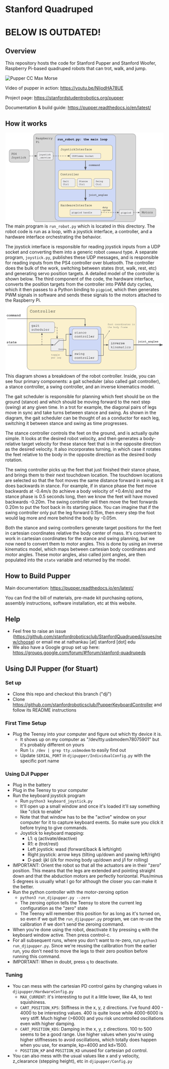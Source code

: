 # Stanford Quadruped

# BELOW IS OUTDATED!

## Overview
This repository hosts the code for Stanford Pupper and Stanford Woofer, Raspberry Pi-based quadruped robots that can trot, walk, and jump. 

![Pupper CC Max Morse](https://live.staticflickr.com/65535/49614690753_78edca83bc_4k.jpg)

Video of pupper in action: https://youtu.be/NIjodHA78UE

Project page: https://stanfordstudentrobotics.org/pupper

Documentation & build guide: https://pupper.readthedocs.io/en/latest/

## How it works
![Overview diagram](imgs/diagram1.jpg)
The main program is ```run_robot.py``` which is located in this directory. The robot code is run as a loop, with a joystick interface, a controller, and a hardware interface orchestrating the behavior. 

The joystick interface is responsible for reading joystick inputs from a UDP socket and converting them into a generic robot ```command``` type. A separate program, ```joystick.py```, publishes these UDP messages, and is responsible for reading inputs from the PS4 controller over bluetooth. The controller does the bulk of the work, switching between states (trot, walk, rest, etc) and generating servo position targets. A detailed model of the controller is shown below. The third component of the code, the hardware interface, converts the position targets from the controller into PWM duty cycles, which it then passes to a Python binding to ```pigpiod```, which then generates PWM signals in software and sends these signals to the motors attached to the Raspberry Pi.
![Controller diagram](imgs/diagram2.jpg)
This diagram shows a breakdown of the robot controller. Inside, you can see four primary components: a gait scheduler (also called gait controller), a stance controller, a swing controller, and an inverse kinematics model. 

The gait scheduler is responsible for planning which feet should be on the ground (stance) and which should be moving forward to the next step (swing) at any given time. In a trot for example, the diagonal pairs of legs move in sync and take turns between stance and swing. As shown in the diagram, the gait scheduler can be thought of as a conductor for each leg, switching it between stance and swing as time progresses. 

The stance controller controls the feet on the ground, and is actually quite simple. It looks at the desired robot velocity, and then generates a body-relative target velocity for these stance feet that is in the opposite direction as the desired velocity. It also incorporates turning, in which case it rotates the feet relative to the body in the opposite direction as the desired body rotation. 

The swing controller picks up the feet that just finished their stance phase, and brings them to their next touchdown location. The touchdown locations are selected so that the foot moves the same distance forward in swing as it does backwards in stance. For example, if in stance phase the feet move backwards at -0.4m/s (to achieve a body velocity of +0.4m/s) and the stance phase is 0.5 seconds long, then we know the feet will have moved backwards -0.20m. The swing controller will then move the feet forwards 0.20m to put the foot back in its starting place. You can imagine that if the swing controller only put the leg forward 0.15m, then every step the foot would lag more and more behind the body by -0.05m. 

Both the stance and swing controllers generate target positions for the feet in cartesian coordinates relative the body center of mass. It's convenient to work in cartesian coordinates for the stance and swing planning, but we now need to convert them to motor angles. This is done by using an inverse kinematics model, which maps between cartesian body coordinates and motor angles. These motor angles, also called joint angles, are then populated into the ```state``` variable and returned by the model. 


## How to Build Pupper
Main documentation: https://pupper.readthedocs.io/en/latest/

You can find the bill of materials, pre-made kit purchasing options, assembly instructions, software installation, etc at this website.


## Help
- Feel free to raise an issue (https://github.com/stanfordroboticsclub/StanfordQuadruped/issues/new/choose) or email me at nathankau [at] stanford [dot] edu
- We also have a Google group set up here: https://groups.google.com/forum/#!forum/stanford-quadrupeds


## Using DJI Pupper (for Stuart)
### Set up
* Clone this repo and checkout this branch ("dji")
* Clone https://github.com/stanfordroboticsclub/PupperKeyboardController and follow its README instructions

### First Time Setup
* Plug the Teensy into your computer and figure out which tty device it is.
  * It shows up on my computer as "/dev/tty.usbmodem78075901" but it's probably different on yours
  * Run `ls /dev | grep tty.usbmodem` to easily find out
  * Update `SERIAL_PORT` in `djipupper/IndividualConfig.py` with the specific port name

### Using DJI Pupper
* Plug in the battery
* Plug in the Teensy to your computer
* Run the keyboard joystick program
  * Run `python3 keyboard_joystick.py`
  * It'll open up a small window and once it's loaded it'll say something like "click to enable"
  * Note that that window has to be the "active" window on your computer for it to capture keyboard events. So make sure you click it before trying to give commands.
  * Joystick to keyboard mapping:
    * L1: q (activate/deactive)
    * R1: e (trot/rest)
    * Left joystick: wasd (forward/back & left/right)
    * Right joystick: arrow keys (tilting up/down and yawing left/right)
    * D-pad: ijkl (i/k for moving body up/down and j/l for rolling)
* IMPORTANT: Orient the robot so that all the actuators are in their "zero" position. This means that the legs are extended and pointing straight down and that the abduction motors are perfectly horizontal. Plus/minus 5 degrees is usually what I go for although the closer you can make it the better.
* Run the python controller with the motor-zeroing option
  * `python3 run_djipupper.py --zero`
  * The zeroing option tells the Teensy to store the current leg configuration as the "zero" state
  * The Teensy will remember this position for as long as it's turned on, so even if we quit the `run_djipupper.py` program, we can re-use the calibration if we don't send the zeroing command.
* When you're done using the robot, deactivate it by pressing `q` with the keyboard window active. Then press control-c.
* For all subsequent runs, where you don't want to re-zero, run `python3 run_djipupper.py`. Since we're reusing the calibration from the earlier run, you don't need to move the legs to their zero position before running this command.
* IMPORTANT: When in doubt, press `q` to deactivate.

### Tuning
* You can mess with the cartesian PD control gains by changing values in `djipupper/HardwareConfig.py`
  * `MAX_CURRENT`: it's interesting to put it a little lower, like 4A, to test squishiness.
  * `CART_POSITION_KPS`: Stiffness in the x, y, z directions. I've found 400 - 4000 to be interesting values. 400 is quite loose while 4000-6000 is very stiff. Much higher (>6000) and you risk uncontrolled oscillations even with higher damping.
  * `CART_POSITION_KDS`: Damping in the x, y, z directions. 100 to 500 seems to be a good range. Use higher values when you're using higher stiffnesses to avoid oscillations, which totally does happen when you use, for example, kp=4000 and kd=1500. 
  * `POSITION_KP` and `POSITION_KD` unused for cartesian pd control.
* You can also mess with the usual values like x and y velocity, z_clearance (stepping height), etc in `djipupper/Config.py`
